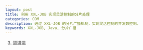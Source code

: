 ```yaml
---
layout: post
title: 利用 XXL-JOB 实现灵活控制的分片处理
categories: COM
description: 通过 XXL-JOB 的分片广播机制，实现灵活控制的并发数控制。
keywords: XXL-JOB, Java, 分片广播
---
```


3. 进进进

[1]: https://www.xuxueli.com/xxl-job/

